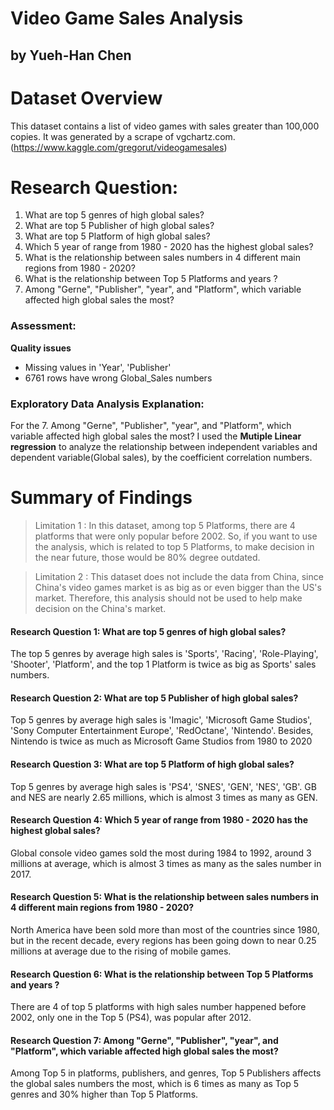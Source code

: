 # Video Game Sales Analysis
## by Yueh-Han Chen
# Dataset Overview
This dataset contains a list of video games with sales greater than 100,000 copies. It was generated by a scrape of vgchartz.com. (https://www.kaggle.com/gregorut/videogamesales)

# Research Question:
1. What are top 5 genres of high global sales?
2. What are top 5 Publisher of high global sales?
3. What are top 5 Platform of high global sales?
4. Which 5 year of range from 1980 - 2020 has the highest global sales?
5. What is the relationship between sales numbers in 4 different main regions from 1980 - 2020?
6. What is the relationship between Top 5 Platforms and years ?
7. Among "Gerne", "Publisher", "year", and "Platform", which variable affected high global sales the most?

### Assessment:

**Quality issues**
- Missing values in 'Year', 'Publisher'
- 6761 rows have wrong Global_Sales numbers

### Exploratory Data Analysis Explanation:

For the 7. Among "Gerne", "Publisher", "year", and "Platform", which variable affected high global sales the most?
I used the **Mutiple Linear regression** to analyze the relationship between independent variables and dependent variable(Global sales), by the coefficient correlation numbers.

# Summary of Findings

> Limitation 1 : In this dataset, among top 5 Platforms, there are 4 platforms that were only popular before 2002. So, if you want to use the analysis, which is related to top 5 Platforms, to make decision in the near future, those would be 80% degree outdated.

> Limitation 2 : This dataset does not include the data from China, since China's video games market is as big as or even bigger than the US's market. Therefore, this analysis should not be used to help make decision on the China's market. 

#### Research Question 1: What are top 5 genres of high global sales?

The top 5 genres by average high sales is 'Sports', 'Racing', 'Role-Playing', 'Shooter', 'Platform', and the top 1 Platform is twice as big as Sports' sales numbers.

#### Research Question 2: What are top 5 Publisher of high global sales?

Top 5 genres by average high sales is 'Imagic', 'Microsoft Game Studios',
       'Sony Computer Entertainment Europe', 'RedOctane', 'Nintendo'. Besides, Nintendo is twice as much as Microsoft Game Studios from 1980 to 2020
       
#### Research Question 3: What are top 5 Platform of high global sales?

Top 5 genres by average high sales is 'PS4', 'SNES', 'GEN', 'NES', 'GB'. GB and NES are nearly 2.65 millions, which is almost 3 times as many as GEN.

#### Research Question 4: Which 5 year of range from 1980 - 2020 has the highest global sales?

Global console video games sold the most during 1984 to 1992, around 3 millions at average, which is almost 3 times as many as the sales number in 2017.

#### Research Question 5: What is the relationship between sales numbers in 4 different main regions from 1980 - 2020?

North America have been sold more than most of the countries since 1980, but in the recent decade, every regions has been going down to near 0.25 millions at average due to the rising of mobile games.

#### Research Question 6: What is the relationship between Top 5 Platforms and years ?

There are 4 of top 5 platforms with high sales number happened before 2002, only one in the Top 5 (PS4), was popular after 2012. 

#### Research Question 7: Among "Gerne", "Publisher", "year", and "Platform", which variable affected high global sales the most?

Among Top 5 in platforms, publishers, and genres, Top 5 Publishers affects the global sales numbers the most, which is 6 times as many as Top 5 genres and 30% higher than Top 5 Platforms.
